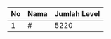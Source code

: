 | No | Nama            | Jumlah Level |
|----|-----------------|--------------|
| 1  | #    |    5220        |
